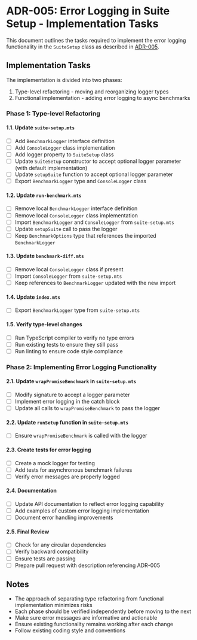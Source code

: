 # ADR-005: Error Logging in Suite Setup - Implementation Tasks

This document outlines the tasks required to implement the error logging functionality in the `SuiteSetup` class as described in [ADR-005](./adr-005-error-logging-in-suite-setup.en.md).

## Implementation Tasks

The implementation is divided into two phases:
1. Type-level refactoring - moving and reorganizing logger types
2. Functional implementation - adding error logging to async benchmarks

### Phase 1: Type-level Refactoring

#### 1.1. Update `suite-setup.mts`

- [ ] Add `BenchmarkLogger` interface definition
- [ ] Add `ConsoleLogger` class implementation
- [ ] Add logger property to `SuiteSetup` class
- [ ] Update `SuiteSetup` constructor to accept optional logger parameter (with default implementation)
- [ ] Update `setupSuite` function to accept optional logger parameter
- [ ] Export `BenchmarkLogger` type and `ConsoleLogger` class

#### 1.2. Update `run-benchmark.mts`

- [ ] Remove local `BenchmarkLogger` interface definition
- [ ] Remove local `ConsoleLogger` class implementation
- [ ] Import `BenchmarkLogger` and `ConsoleLogger` from `suite-setup.mts`
- [ ] Update `setupSuite` call to pass the logger
- [ ] Keep `BenchmarkOptions` type that references the imported `BenchmarkLogger`

#### 1.3. Update `benchmark-diff.mts`

- [ ] Remove local `ConsoleLogger` class if present
- [ ] Import `ConsoleLogger` from `suite-setup.mts`
- [ ] Keep references to `BenchmarkLogger` updated with the new import

#### 1.4. Update `index.mts`

- [ ] Export `BenchmarkLogger` type from `suite-setup.mts`

#### 1.5. Verify type-level changes

- [ ] Run TypeScript compiler to verify no type errors
- [ ] Run existing tests to ensure they still pass
- [ ] Run linting to ensure code style compliance

### Phase 2: Implementing Error Logging Functionality

#### 2.1. Update `wrapPromiseBenchmark` in `suite-setup.mts`

- [ ] Modify signature to accept a logger parameter
- [ ] Implement error logging in the catch block
- [ ] Update all calls to `wrapPromiseBenchmark` to pass the logger

#### 2.2. Update `runSetup` function in `suite-setup.mts`

- [ ] Ensure `wrapPromiseBenchmark` is called with the logger

#### 2.3. Create tests for error logging

- [ ] Create a mock logger for testing
- [ ] Add tests for asynchronous benchmark failures
- [ ] Verify error messages are properly logged

#### 2.4. Documentation

- [ ] Update API documentation to reflect error logging capability
- [ ] Add examples of custom error logging implementation
- [ ] Document error handling improvements

#### 2.5. Final Review

- [ ] Check for any circular dependencies
- [ ] Verify backward compatibility
- [ ] Ensure tests are passing
- [ ] Prepare pull request with description referencing ADR-005

## Notes

- The approach of separating type refactoring from functional implementation minimizes risks
- Each phase should be verified independently before moving to the next
- Make sure error messages are informative and actionable
- Ensure existing functionality remains working after each change
- Follow existing coding style and conventions
